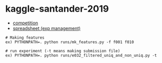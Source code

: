 # kaggle-santander-2019
 - [competition](https://www.kaggle.com/c/santander-customer-transaction-prediction)  
 - [spreadsheet (exp management)](https://docs.google.com/spreadsheets/d/1H8UpgXxE0HJyYUcr5P3obR6z3_lPjNSnF7GaV0KbQ60/edit?usp=sharing)

```
# Making features
ex) PYTHONPATH=. python runs/mk_features.py -f f001 f010 

# run experiment (-t means making submission file)
ex) PYTHONPATH=. python runs/e032_filtered_uniq_and_non_uniq.py -t
```
